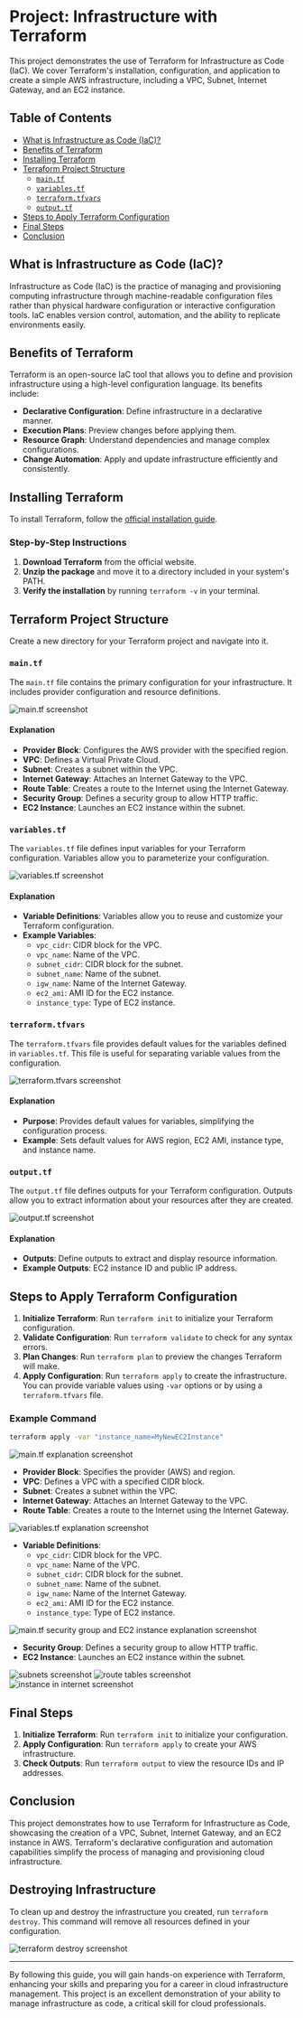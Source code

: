 # Project: Infrastructure with Terraform

This project demonstrates the use of Terraform for Infrastructure as Code (IaC). We cover Terraform's installation, configuration, and application to create a simple AWS infrastructure, including a VPC, Subnet, Internet Gateway, and an EC2 instance.

## Table of Contents
- [What is Infrastructure as Code (IaC)?](#what-is-infrastructure-as-code-iac)
- [Benefits of Terraform](#benefits-of-terraform)
- [Installing Terraform](#installing-terraform)
- [Terraform Project Structure](#terraform-project-structure)
  - [`main.tf`](#maintf)
  - [`variables.tf`](#variablestf)
  - [`terraform.tfvars`](#terraformtfvars)
  - [`output.tf`](#outputtf)
- [Steps to Apply Terraform Configuration](#steps-to-apply-terraform-configuration)
- [Final Steps](#final-steps)
- [Conclusion](#conclusion)

## What is Infrastructure as Code (IaC)?

Infrastructure as Code (IaC) is the practice of managing and provisioning computing infrastructure through machine-readable configuration files rather than physical hardware configuration or interactive configuration tools. IaC enables version control, automation, and the ability to replicate environments easily.

## Benefits of Terraform

Terraform is an open-source IaC tool that allows you to define and provision infrastructure using a high-level configuration language. Its benefits include:

- **Declarative Configuration**: Define infrastructure in a declarative manner.
- **Execution Plans**: Preview changes before applying them.
- **Resource Graph**: Understand dependencies and manage complex configurations.
- **Change Automation**: Apply and update infrastructure efficiently and consistently.

## Installing Terraform

To install Terraform, follow the [official installation guide](https://learn.hashicorp.com/tutorials/terraform/install-cli).

### Step-by-Step Instructions

1. **Download Terraform** from the official website.
2. **Unzip the package** and move it to a directory included in your system's PATH.
3. **Verify the installation** by running `terraform -v` in your terminal.

## Terraform Project Structure

Create a new directory for your Terraform project and navigate into it.

### `main.tf`

The `main.tf` file contains the primary configuration for your infrastructure. It includes provider configuration and resource definitions.

![main.tf screenshot](link)

#### Explanation

- **Provider Block**: Configures the AWS provider with the specified region.
- **VPC**: Defines a Virtual Private Cloud.
- **Subnet**: Creates a subnet within the VPC.
- **Internet Gateway**: Attaches an Internet Gateway to the VPC.
- **Route Table**: Creates a route to the Internet using the Internet Gateway.
- **Security Group**: Defines a security group to allow HTTP traffic.
- **EC2 Instance**: Launches an EC2 instance within the subnet.

### `variables.tf`

The `variables.tf` file defines input variables for your Terraform configuration. Variables allow you to parameterize your configuration.

![variables.tf screenshot](link)

#### Explanation

- **Variable Definitions**: Variables allow you to reuse and customize your Terraform configuration.
- **Example Variables**:
  - `vpc_cidr`: CIDR block for the VPC.
  - `vpc_name`: Name of the VPC.
  - `subnet_cidr`: CIDR block for the subnet.
  - `subnet_name`: Name of the subnet.
  - `igw_name`: Name of the Internet Gateway.
  - `ec2_ami`: AMI ID for the EC2 instance.
  - `instance_type`: Type of EC2 instance.

### `terraform.tfvars`

The `terraform.tfvars` file provides default values for the variables defined in `variables.tf`. This file is useful for separating variable values from the configuration.

![terraform.tfvars screenshot](link)

#### Explanation

- **Purpose**: Provides default values for variables, simplifying the configuration process.
- **Example**: Sets default values for AWS region, EC2 AMI, instance type, and instance name.

### `output.tf`

The `output.tf` file defines outputs for your Terraform configuration. Outputs allow you to extract information about your resources after they are created.

![output.tf screenshot](link)

#### Explanation

- **Outputs**: Define outputs to extract and display resource information.
- **Example Outputs**: EC2 instance ID and public IP address.

## Steps to Apply Terraform Configuration

1. **Initialize Terraform**: Run `terraform init` to initialize your Terraform configuration.
2. **Validate Configuration**: Run `terraform validate` to check for any syntax errors.
3. **Plan Changes**: Run `terraform plan` to preview the changes Terraform will make.
4. **Apply Configuration**: Run `terraform apply` to create the infrastructure. You can provide variable values using `-var` options or by using a `terraform.tfvars` file.

### Example Command

```sh
terraform apply -var "instance_name=MyNewEC2Instance"
```

![main.tf explanation screenshot](link)

- **Provider Block**: Specifies the provider (AWS) and region.
- **VPC**: Defines a VPC with a specified CIDR block.
- **Subnet**: Creates a subnet within the VPC.
- **Internet Gateway**: Attaches an Internet Gateway to the VPC.
- **Route Table**: Creates a route to the Internet using the Internet Gateway.

![variables.tf explanation screenshot](link)

- **Variable Definitions**:
  - `vpc_cidr`: CIDR block for the VPC.
  - `vpc_name`: Name of the VPC.
  - `subnet_cidr`: CIDR block for the subnet.
  - `subnet_name`: Name of the subnet.
  - `igw_name`: Name of the Internet Gateway.
  - `ec2_ami`: AMI ID for the EC2 instance.
  - `instance_type`: Type of EC2 instance.

![main.tf security group and EC2 instance explanation screenshot](link)

- **Security Group**: Defines a security group to allow HTTP traffic.
- **EC2 Instance**: Launches an EC2 instance within the subnet.

![subnets screenshot](link)
![route tables screenshot](link)
![instance in internet screenshot](link)

## Final Steps

1. **Initialize Terraform**: Run `terraform init` to initialize your configuration.
2. **Apply Configuration**: Run `terraform apply` to create your AWS infrastructure.
3. **Check Outputs**: Run `terraform output` to view the resource IDs and IP addresses.

## Conclusion

This project demonstrates how to use Terraform for Infrastructure as Code, showcasing the creation of a VPC, Subnet, Internet Gateway, and an EC2 instance in AWS. Terraform's declarative configuration and automation capabilities simplify the process of managing and provisioning cloud infrastructure.

## Destroying Infrastructure

To clean up and destroy the infrastructure you created, run `terraform destroy`. This command will remove all resources defined in your configuration.

![terraform destroy screenshot](link)

---

By following this guide, you will gain hands-on experience with Terraform, enhancing your skills and preparing you for a career in cloud infrastructure management. This project is an excellent demonstration of your ability to manage infrastructure as code, a critical skill for cloud professionals.
